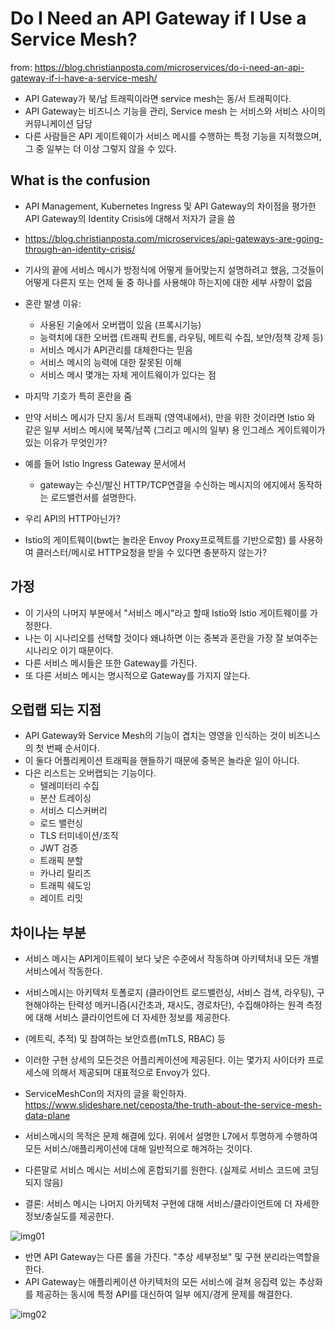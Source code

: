 # Do I Need an API Gateway if I Use a Service Mesh?

from: https://blog.christianposta.com/microservices/do-i-need-an-api-gateway-if-i-have-a-service-mesh/

- API Gateway가 북/남 트래픽이라면 service mesh는 동/서 트래픽이다. 
- API Gateway는 비즈니스 기능을 관리, Service mesh 는 서비스와 서비스 사이의 커뮤니케이션 담당
- 다른 사람들은 API 게이트웨이가 서비스 메시를 수행하는 특정 기능을 지적했으며, 그 중 일부는 더 이상 그렇지 않을 수 있다. 

## What is the confusion

- API Management, Kubernetes Ingress 및 API Gateway의 차이점을 평가한 API Gateway의 Identity Crisis에 대해서 저자가 글을 씀
- https://blog.christianposta.com/microservices/api-gateways-are-going-through-an-identity-crisis/
- 기사의 끝에 서비스 메시가 방정식에 어떻게 들어맞는지 설명하려고 했음, 그것들이 어떻게 다른지 또는 언제 둘 중 하나를 사용해야 하는지에 대한 세부 사항이 없음


- 혼란 발생 이유:
  - 사용된 기술에서 오버랩이 있음 (프록시기능)
  - 능력치에 대한 오버랩 (트래픽 컨트롤, 라우팅, 메트릭 수집, 보안/정책 강제 등)
  - 서비스 메시가 API관리를 대체한다는 믿음
  - 서비스 메시의 능력에 대한 잘못된 이해
  - 서비스 메시 몇개는 자체 게이트웨이가 있다는 점

- 마지막 기호가 특히 혼란을 줌
- 만약 서비스 메시가 단지 동/서 트래픽 (영역내에서), 만을 위한 것이라면 Istio 와 같은 일부 서비스 메시에 북쪽/남쪽 (그리고 메시의 일부) 용 인그레스 게이트웨이가 있는 이유가 무엇인가?
- 예를 들어 Istio Ingress Gateway 문서에서 
  - gateway는 수신/발신 HTTP/TCP연결을 수신하는 메시지의 에지에서 동작하는 로드밸런서를 설명한다. 

- 우리 API의 HTTP아닌가? 
- Istio의 게이트웨이(bwt는 놀라운 Envoy Proxy프로젝트를 기반으로함) 를 사용하여 클러스터/메시로 HTTP요청을 받을 수 있다면 충분하지 않는가? 

## 가정

- 이 기사의 나머지 부분에서 "서비스 메시"라고 할때 Istio와 Istio 게이트웨이를 가정한다. 
- 나는 이 시나리오를 선택할 것이다 왜냐하면 이는 중복과 혼란을 가장 잘 보여주는 시나리오 이기 때문이다. 
- 다른 서비스 메시들은 또한 Gateway를 가진다. 
- 또 다른 서비스 메시는 명시적으로 Gateway를 가지지 않는다. 

## 오럽랩 되는 지점

- API Gateway와 Service Mesh의 기능이 겹치는 영영을 인식하는 것이 비즈니스의 첫 번째 순서이다. 
- 이 둘다 어플리케이션 트래픽을 핸들하기 때문에 중복은 놀라운 일이 아니다. 
- 다은 리스트는 오버랩되는 기능이다. 
  - 텔레미터리 수집
  - 분산 트레이싱
  - 서비스 디스커버리
  - 로드 밸런싱
  - TLS 터미네이션/조직
  - JWT 검증
  - 트래픽 분할
  - 카나리 릴리즈
  - 트래픽 쉐도잉
  - 레이트 리밋

## 차이나는 부분

- 서비스 메시는 API게이트웨이 보다 낮은 수준에서 작동하며 아키텍처내 모든 개별 서비스에서 작동한다. 
- 서비스메시는 아키텍처 토폴로지 (클라이언트 로드밸런싱, 서비스 검색, 라우팅), 구현해야하는 탄력성 메커니즘(시간초과, 재시도, 경로차단), 수집해야하는 원격 측정에 대해 서비스 클라이언트에 더 자세한 정보를 제공한다. 
- (메트릭, 추적) 및 참여하는 보안흐름(mTLS, RBAC) 등
- 이러한 구현 상세의 모든것은 어플리케이션에 제공된다. 이는 몇가지 사이더카 프로세스에 의해서 제공되며 대표적으로 Envoy가 있다. 
- ServiceMeshCon의 저자의 글을 확인하자. https://www.slideshare.net/ceposta/the-truth-about-the-service-mesh-data-plane

- 서비스메시의 목적은 문제 해결에 있다. 위에서 설명한 L7에서 투명하게 수행하여 모든 서비스/애플리케이션에 대해 일반적으로 해겨하는 것이다. 
- 다른말로 서비스 메시는 서비스에 혼합되기를 원한다. (실제로 서비스 코드에 코딩되지 않음)

- 결론: 서비스 메시는 나머지 아키텍처 구현에 대해 서비스/클라이언트에 더 자세한 정보/충실도를 제공한다. 

![img01](https://blog.christianposta.com/images/mesh-details.png)

- 반면 API Gateway는 다른 롤을 가진다. "추상 세부정보" 및 구현 분리라는역할을 한다.
- API Gateway는 애플리케이션 아키텍처의 모든 서비스에 걸쳐 응집력 있는 추상화를 제공하는 동시에 특정 API를 대신하여 일부 에지/경게 문제를 해결한다.

![img02](https://blog.christianposta.com/images/abstract-api.png)

